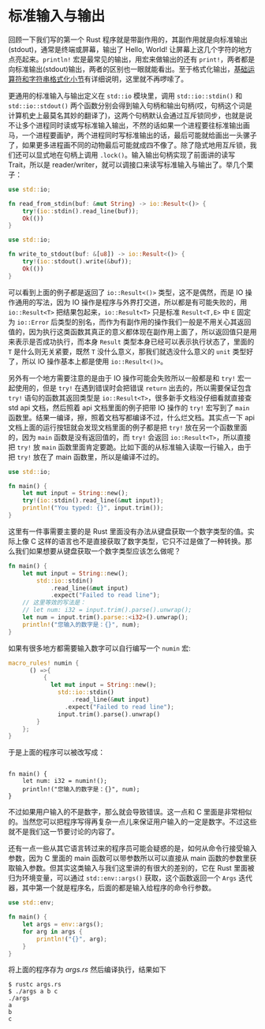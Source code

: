 # 标准输入与输出

回顾一下我们写的第一个 Rust 程序就是带副作用的，其副作用就是向标准输出(stdout)，通常是终端或屏幕，输出了 Hello, World! 让屏幕上这几个字符的地方点亮起来。`println!` 宏是最常见的输出，用宏来做输出的还有 `print!`，两者都是向标准输出(stdout)输出，两者的区别也一眼就能看出。至于格式化输出，[基础运算符和字符串格式化小节](../type/operator-and-formatting.md)有详细说明，这里就不再啰嗦了。

更通用的标准输入与输出定义在 `std::io` 模块里，调用 `std::io::stdin()` 和 `std::io::stdout()` 两个函数分别会得到输入句柄和输出句柄(哎，句柄这个词是计算机史上最莫名其妙的翻译了)，这两个句柄默认会通过互斥锁同步，也就是说不让多个进程同时读或写标准输入输出，不然的话如果一个进程要往标准输出画马，一个进程要画驴，两个进程同时写标准输出的话，最后可能就给画出一头骡子了，如果更多进程画不同的动物最后可能就成四不像了。除了隐式地用互斥锁，我们还可以显式地在句柄上调用 `.lock()`。输入输出句柄实现了前面讲的读写 Trait，所以是 reader/writer，就可以调接口来读写标准输入与输出了。举几个栗子：

```rust
use std::io;

fn read_from_stdin(buf: &mut String) -> io::Result<()> {
	try!(io::stdin().read_line(buf));
	Ok(())
}
```

```rust
use std::io;

fn write_to_stdout(buf: &[u8]) -> io::Result<()> {
	try!(io::stdout().write(&buf));
	Ok(())
}
```

可以看到上面的例子都是返回了 `io::Result<()>` 类型，这不是偶然，而是 IO 操作通用的写法，因为 IO 操作是程序与外界打交道，所以都是有可能失败的，用 `io::Result<T>` 把结果包起来，`io::Result<T>` 只是标准 `Result<T,E>` 中 `E` 固定为 `io::Error` 后类型的别名，而作为有副作用的操作我们一般是不用关心其返回值的，因为执行这类函数其真正的意义都体现在副作用上面了，所以返回值只是用来表示是否成功执行，而本身 `Result` 类型本身已经可以表示执行状态了，里面的 `T` 是什么则无关紧要，既然 `T` 没什么意义，那我们就选没什么意义的 `unit` 类型好了，所以 IO 操作基本上都是使用 `io::Result<()>`。

另外有一个地方需要注意的是由于 IO 操作可能会失败所以一般都是和 `try!` 宏一起使用的，但是 `try!` 在遇到错误时会把错误 `return` 出去的，所以需要保证包含 `try!` 语句的函数其返回类型是 `io::Result<T>`，很多新手文档没仔细看就直接查 std api 文档，然后照着 api 文档里面的例子把带 IO 操作的 `try!` 宏写到了 `main` 函数里。结果一编译，擦，照着文档写都编译不过，什么烂文档。其实点一下 api 文档上面的运行按钮就会发现文档里面的例子都是把 `try!` 放在另一个函数里面的，因为 `main` 函数是没有返回值的，而 `try!` 会返回 `io::Result<T>`，所以直接把 `try!` 放 `main` 函数里面肯定要跪。比如下面的从标准输入读取一行输入，由于把 `try!` 放在了 main 函数里，所以是编译不过的。

```rust
use std::io;

fn main() {
	let mut input = String::new();
	try!(io::stdin().read_line(&mut input));
	println!("You typed: {}", input.trim());
}
```

这里有一件事需要主要的是 Rust 里面没有办法从键盘获取一个数字类型的值。实际上像 C 这样的语言也不是直接获取了数字类型，它只不过是做了一种转换。那么我们如果想要从键盘获取一个数字类型应该怎么做呢？

```rust
fn main() {
	let mut input = String::new();
		std::io::stdin()
			.read_line(&mut input)
			.expect("Failed to read line");
    // 这里等效的写法是：
    // let num: i32 = input.trim().parse().unwrap(); 
	let num = input.trim().parse::<i32>().unwrap();
	println!("您输入的数字是：{}", num);
}
```

如果有很多地方都需要输入数字可以自行编写一个 `numin` 宏:

```rust
macro_rules! numin {
	  () =>{
	      {
            let mut input = String::new();
	          std::io::stdin()
	              .read_line(&mut input)
                .expect("Failed to read line");
	          input.trim().parse().unwrap()
        }
    };
}
```

于是上面的程序可以被改写成：

```

fn main() {
    let num: i32 = numin!();
	println!("您输入的数字是：{}", num);
}
```

不过如果用户输入的不是数字，那么就会导致错误。这一点和 C 里面是非常相似的。当然您可以把程序写得再复杂一点儿来保证用户输入的一定是数字。不过这些就不是我们这一节要讨论的内容了。

还有一点一些从其它语言转过来的程序员可能会疑惑的是，如何从命令行接受输入参数，因为 C 里面的 main 函数可以带参数所以可以直接从 main 函数的参数里获取输入参数。但其实这类输入与我们这里讲的有很大的差别的，它在 Rust 里面被归为环境变量，可以通过 `std::env::args()` 获取，这个函数返回一个 `Args` 迭代器，其中第一个就是程序名，后面的都是输入给程序的命令行参数。

```rust
use std::env;

fn main() {
	let args = env::args();
	for arg in args {
		println!("{}", arg);
	}
}
```

将上面的程序存为 *args.rs* 然后编译执行，结果如下

```
$ rustc args.rs
$ ./args a b c
./args
a
b
c
```

